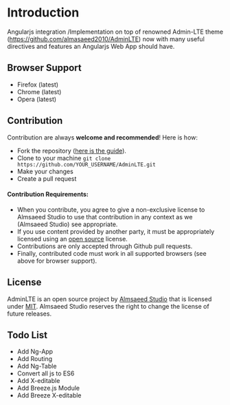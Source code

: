 
Introduction
============

Angularjs integration /Implementation on top of renowned Admin-LTE theme (https://github.com/almasaeed2010/AdminLTE) now with many useful directives and features an Angularjs Web App should have.



Browser Support
---------------
- Firefox (latest)
- Chrome (latest)
- Opera (latest)

Contribution
------------
Contribution are always **welcome and recommended**! Here is how:

- Fork the repository ([here is the guide](https://help.github.com/articles/fork-a-repo/)).
- Clone to your machine ```git clone https://github.com/YOUR_USERNAME/AdminLTE.git```
- Make your changes
- Create a pull request

#### Contribution Requirements:

- When you contribute, you agree to give a non-exclusive license to Almsaeed Studio to use that contribution in any context as we (Almsaeed Studio) see appropriate.
- If you use content provided by another party, it must be appropriately licensed using an [open source](http://opensource.org/licenses) license.
- Contributions are only accepted through Github pull requests.
- Finally, contributed code must work in all supported browsers (see above for browser support).

License
-------
AdminLTE is an open source project by [Almsaeed Studio](https://almsaeedstudio.com) that is licensed under [MIT](http://opensource.org/licenses/MIT). Almsaeed Studio
reserves the right to change the license of future releases.

Todo List
---------
- Add Ng-App
- Add Routing
- Add Ng-Table
- Convert all js to ES6
- Add X-editable
- Add Breeze.js Module
- Add Breeze X-editable

